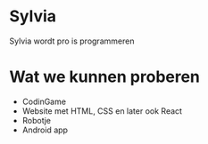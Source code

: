 # Sylvia
Sylvia wordt pro is programmeren

# Wat we kunnen proberen
- CodinGame
- Website met HTML, CSS en later ook React
- Robotje
- Android app
